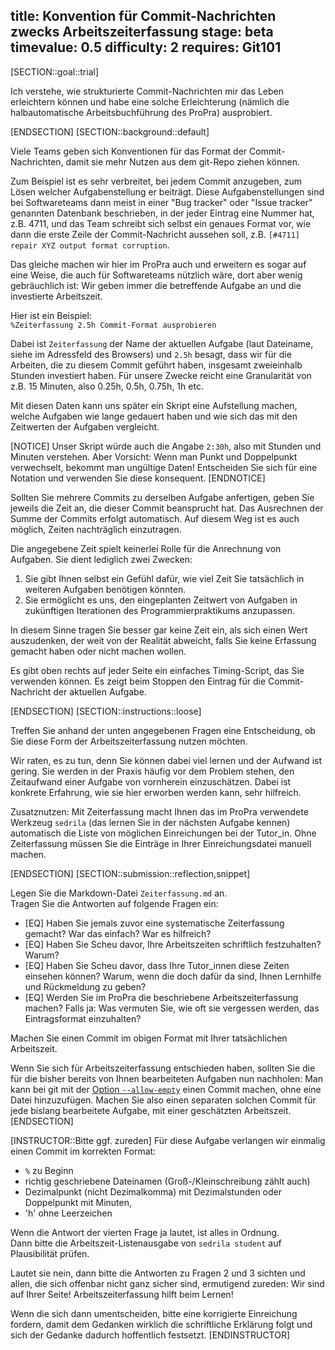 title: Konvention für Commit-Nachrichten zwecks Arbeitszeiterfassung
stage: beta
timevalue: 0.5
difficulty: 2
requires: Git101
---
[SECTION::goal::trial]

Ich verstehe, wie strukturierte Commit-Nachrichten mir das Leben erleichtern können
und habe eine solche Erleichterung (nämlich die halbautomatische Arbeitsbuchführung des ProPra)
ausprobiert.

[ENDSECTION]
[SECTION::background::default]

Viele Teams geben sich Konventionen für das Format der Commit-Nachrichten,
damit sie mehr Nutzen aus dem git-Repo ziehen können.

Zum Beispiel ist es sehr verbreitet, bei jedem Commit anzugeben, zum Lösen
welcher Aufgabenstellung er beiträgt. Diese Aufgabenstellungen sind bei Softwareteams
dann meist in einer "Bug tracker" oder "Issue tracker" genannten Datenbank beschrieben,
in der jeder Eintrag eine Nummer hat, z.B. 4711, und das Team schreibt sich selbst
ein genaues Format vor, wie dann die erste Zeile der Commit-Nachricht aussehen soll, z.B.
`[#4711] repair XYZ output format corruption`.

Das gleiche machen wir hier im ProPra auch und erweitern es sogar auf eine Weise,
die auch für Softwareteams nützlich wäre, dort aber wenig gebräuchlich ist:
Wir geben immer die betreffende Aufgabe an und die investierte Arbeitszeit.

Hier ist ein Beispiel:  
`%Zeiterfassung 2.5h Commit-Format ausprobieren`

Dabei ist `Zeiterfassung` der Name der aktuellen Aufgabe (laut Dateiname, 
siehe im Adressfeld des Browsers) und `2.5h` besagt, dass wir für die Arbeiten,
die zu diesem Commit geführt haben, insgesamt zweieinhalb Stunden investiert haben.
Für unsere Zwecke reicht eine Granularität von z.B. 15 Minuten, also 0.25h, 0.5h, 0.75h, 1h etc.

Mit diesen Daten kann uns später ein Skript eine Aufstellung machen, welche Aufgaben wie
lange gedauert haben und wie sich das mit den Zeitwerten der Aufgaben vergleicht.

[NOTICE]
Unser Skript würde auch die Angabe `2:30h`, also mit Stunden und Minuten verstehen.
Aber Vorsicht: Wenn man Punkt und Doppelpunkt verwechselt, bekommt man ungültige Daten!
Entscheiden Sie sich für eine Notation und verwenden Sie diese konsequent.
[ENDNOTICE]

Sollten Sie mehrere Commits zu derselben Aufgabe anfertigen, geben Sie jeweils die Zeit an,
die dieser Commit beansprucht hat. Das Ausrechnen der Summe der Commits erfolgt automatisch.
Auf diesem Weg ist es auch möglich, Zeiten nachträglich einzutragen. 

Die angegebene Zeit spielt keinerlei Rolle für die Anrechnung von Aufgaben.
Sie dient lediglich zwei Zwecken:

1. Sie gibt Ihnen selbst ein Gefühl dafür, wie viel Zeit Sie tatsächlich in weiteren Aufgaben
   benötigen könnten.
2. Sie ermöglicht es uns, den eingeplanten Zeitwert von Aufgaben in zukünftigen Iterationen des
   Programmierpraktikums anzupassen.

In diesem Sinne tragen Sie besser gar keine Zeit ein, als sich einen Wert auszudenken,
der weit von der Realität abweicht, falls Sie keine Erfassung gemacht haben oder nicht
machen wollen.

Es gibt oben rechts auf jeder Seite ein einfaches Timing-Script, das Sie verwenden können.
Es zeigt beim Stoppen den Eintrag für die Commit-Nachricht der aktuellen Aufgabe.

[ENDSECTION]
[SECTION::instructions::loose]

Treffen Sie anhand der unten angegebenen Fragen eine Entscheidung, 
ob Sie diese Form der Arbeitszeiterfassung nutzen möchten.

Wir raten, es zu tun, denn Sie können dabei viel lernen und der Aufwand ist gering.
Sie werden in der Praxis häufig vor dem Problem stehen, den Zeitaufwand einer Aufgabe von vornherein einzuschätzen. 
Dabei ist konkrete Erfahrung, wie sie hier erworben werden kann, sehr hilfreich.

Zusatznutzen: Mit Zeiterfassung macht Ihnen das im ProPra verwendete Werkzeug `sedrila` 
(das lernen Sie in der nächsten Aufgabe kennen) 
automatisch die Liste von möglichen Einreichungen bei der Tutor_in.
Ohne Zeiterfassung müssen Sie die Einträge in Ihrer Einreichungsdatei
manuell machen.

[ENDSECTION]
[SECTION::submission::reflection,snippet]

Legen Sie die Markdown-Datei `Zeiterfassung.md` an.  
Tragen Sie die Antworten auf folgende Fragen ein:  

- [EQ] Haben Sie jemals zuvor eine systematische Zeiterfassung gemacht?
  War das einfach? War es hilfreich?
- [EQ] Haben Sie Scheu davor, Ihre Arbeitszeiten schriftlich festzuhalten? Warum?
- [EQ] Haben Sie Scheu davor, dass Ihre Tutor_innen diese Zeiten einsehen können? 
  Warum, wenn die doch dafür da sind, Ihnen Lernhilfe und Rückmeldung zu geben?
- [EQ] Werden Sie im ProPra die beschriebene Arbeitszeiterfassung machen?
  Falls ja: Was vermuten Sie, wie oft sie vergessen werden, das Eintragsformat einzuhalten?

Machen Sie einen Commit im obigen Format mit Ihrer tatsächlichen Arbeitszeit.

Wenn Sie sich für Arbeitszeiterfassung entschieden haben, sollten Sie die für die
bisher bereits von Ihnen bearbeiteten Aufgaben nun nachholen:
Man kann bei git mit der [Option `--allow-empty`](https://git-scm.com/docs/git-commit) 
einen Commit machen, ohne eine Datei hinzuzufügen.
Machen Sie also einen separaten solchen Commit für jede bislang bearbeitete Aufgabe,
mit einer geschätzten Arbeitszeit.
[ENDSECTION]

[INSTRUCTOR::Bitte ggf. zureden]
Für diese Aufgabe verlangen wir einmalig einen Commit im korrekten Format:

- `%` zu Beginn
- richtig geschriebene Dateinamen (Groß-/Kleinschreibung zählt auch)
- Dezimalpunkt (nicht Dezimalkomma) mit Dezimalstunden oder Doppelpunkt mit Minuten, 
- 'h' ohne Leerzeichen 

Wenn die Antwort der vierten Frage ja lautet, ist alles in Ordnung.  
Dann bitte die Arbeitszeit-Listenausgabe von `sedrila student` auf Plausibilität prüfen.

Lautet sie nein, dann bitte die Antworten zu Fragen 2 und 3 sichten und allen, die sich offenbar nicht ganz sicher sind,
ermutigend zureden: Wir sind auf Ihrer Seite! Arbeitszeiterfassung hilft beim Lernen!  

Wenn die sich dann umentscheiden, bitte eine korrigierte Einreichung fordern,
damit dem Gedanken wirklich die schriftliche Erklärung folgt und sich der Gedanke 
dadurch hoffentlich festsetzt.
[ENDINSTRUCTOR]
